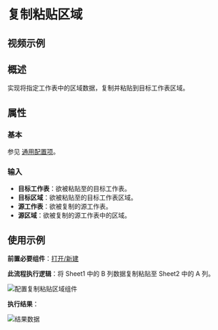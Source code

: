 # 复制粘贴区域

## 视频示例

## 概述

实现将指定工作表中的区域数据，复制并粘贴到目标工作表区域。

## 属性

### 基本

参见 [通用配置项](../Appendix/CommonConfigurationItems.md)。

### 输入

- **目标工作表**：欲被粘贴至的目标工作表。
- **目标区域**：欲被粘贴至的目标工作表区域。
- **源工作表**：欲被复制的源工作表。
- **源区域**：欲被复制的源工作表中的区域。

## 使用示例

**前置必要组件**：[打开/新建](../OfficeExcel/OpenExcel.md)

**此流程执行逻辑**：将 Sheet1 中的 B 列数据复制粘贴至 Sheet2 中的 A 列。

![配置复制粘贴区域组件](https://docimages.blob.core.chinacloudapi.cn/images/Activities/copyandpaste20201217.png)  

**执行结果**：

![结果数据](https://docimages.blob.core.chinacloudapi.cn/images/Activities/copyandpasteresult20201217.png)
